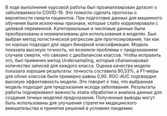 В ходе выполнения курсовой работы был проанализирован датасет о заболеваемости COVID-19. Это помогло сделать прогнозы о вероятности смерти пациентов.
При подготовке данных для машинного обучения были исключены признаки, которые слабо коррелировали с целевой переменной. Категориальные и числовые данные были преобразованы и нормализованы для использования в моделях.
Был выбран метод логистической регрессии для прогнозирования, так как он хорошо подходит для задач бинарной классификации. Модель показала высокую точность, но возникли проблемы с предсказанием случаев смерти, что связано с дисбалансом классов. Чтобы исправить это, был применен метод Undersampling, который сбалансировал количество записей для каждого класса.
Оценка качества модели показала хорошие результаты: точность составила 90,53%, а F1-меры для обоих классов были примерно равны 0,90. ROC-AUC подтвердил высокую эффективность модели. Это говорит о том, что выбранная модель подходит для предсказания исхода заболевания.
Результаты работы подчеркивают важность этапа обработки и анализа данных для создания точных моделей предсказания. Полученные выводы могут быть использованы для улучшения стратегии медицинского вмешательства и принятия решений в условиях пандемии.
